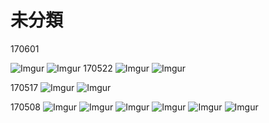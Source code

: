 # 未分類

170601

![Imgur](http://i.imgur.com/sNkXduz.jpg)
![Imgur](http://i.imgur.com/9S3CTdc.jpg)
170522
![Imgur](http://i.imgur.com/ZHEkMeZ.jpg)
![Imgur](http://i.imgur.com/6mHErz1.jpg)

170517
![Imgur](http://i.imgur.com/Uhejqn5.jpg)
![Imgur](http://i.imgur.com/lb93yxH.jpg)

170508
![Imgur](http://i.imgur.com/i7lVyph.jpg)
![Imgur](http://i.imgur.com/SVVgIxX.jpg)
![Imgur](http://i.imgur.com/CGXBgtn.jpg)
![Imgur](http://i.imgur.com/Lv2x86T.jpg)
![Imgur](http://i.imgur.com/3JxbwFS.jpg)
![Imgur](http://i.imgur.com/IKIltOA.jpg)